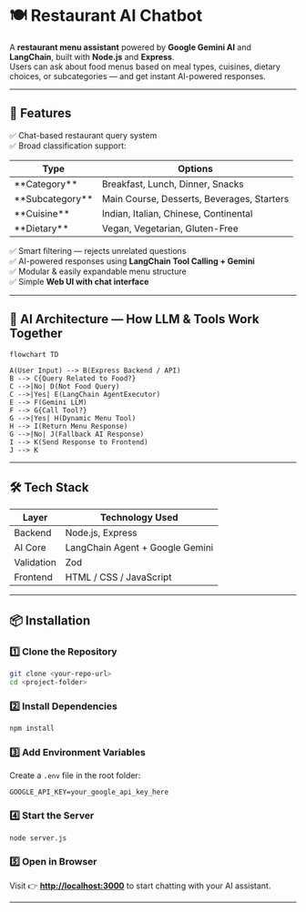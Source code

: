# 🍽️ Restaurant AI Chatbot

A **restaurant menu assistant** powered by **Google Gemini AI** and **LangChain**, built with **Node.js** and **Express**.  
Users can ask about food menus based on meal types, cuisines, dietary choices, or subcategories — and get instant AI-powered responses.

---

## 🚀 Features

✅ Chat-based restaurant query system  
✅ Broad classification support:

| Type              | Options                                                           |
|-------------------|-------------------------------------------------------------------|
| \*\*Category\*\*     | Breakfast, Lunch, Dinner, Snacks                                  |
| \*\*Subcategory\*\*  | Main Course, Desserts, Beverages, Starters                        |
| \*\*Cuisine\*\*      | Indian, Italian, Chinese, Continental                             |
| \*\*Dietary\*\*      | Vegan, Vegetarian, Gluten-Free                                    |

✅ Smart filtering — rejects unrelated questions  
✅ AI-powered responses using **LangChain Tool Calling + Gemini**  
✅ Modular & easily expandable menu structure  
✅ Simple **Web UI with chat interface**

---

## 🧠 AI Architecture — How LLM & Tools Work Together

```mermaid
flowchart TD

A(User Input) --> B(Express Backend / API)
B --> C{Query Related to Food?}
C -->|No| D(Not Food Query)
C -->|Yes| E(LangChain AgentExecutor)
E --> F(Gemini LLM)
F --> G{Call Tool?}
G -->|Yes| H(Dynamic Menu Tool)
H --> I(Return Menu Response)
G -->|No| J(Fallback AI Response)
I --> K(Send Response to Frontend)
J --> K

```
---

## 🛠️ Tech Stack

| Layer      | Technology Used                 |
| ---------- | ------------------------------- |
| Backend    | Node.js, Express                |
| AI Core    | LangChain Agent + Google Gemini |
| Validation | Zod                             |
| Frontend   | HTML / CSS / JavaScript         |

---

## 📦 Installation

### 1️⃣ Clone the Repository

```bash
git clone <your-repo-url>
cd <project-folder>
```

### 2️⃣ Install Dependencies

```bash
npm install
```

### 3️⃣ Add Environment Variables

Create a `.env` file in the root folder:

```env
GOOGLE_API_KEY=your_google_api_key_here
```

### 4️⃣ Start the Server

```bash
node server.js
```

### 5️⃣ Open in Browser

Visit 👉 **[http://localhost:3000](http://localhost:3000)** to start chatting with your AI assistant.

---
